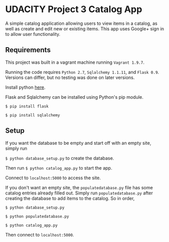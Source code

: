 # UDACITY Project 3 Catalog App

A simple catalog application allowing users to view items in a catalog, as well as create and edit new or existing items. This app uses Google+ sign in to allow user functionality. 

## Requirements

This project was built in a vagrant machine running `Vagrant 1.9.7`.

Running the code requires `Python 2.7`, `Sqlalchemy 1.1.11`, and `Flask 0.9`. Versions can differ, but no testing was done on later versions.

Install python [here](https://www.python.org/downloads/).

Flask and Sqlalchemy can be installed using Python's pip module.

```$ pip install flask```

```$ pip install sqlalchemy```

## Setup

If you want the database to be empty and start off with an empty site, simply run

```$ python database_setup.py``` to create the database.

Then run
```$ python catalog_app.py``` to start the app.

Connect to `localhost:5000` to access the site.

If you don't want an empty site, the `populatedatabase.py` file has some catalog entries already filled out. Simply run `populatedatabase.py` after creating the database to add items to the catalog. So in order,

```$ python database_setup.py```

```$ python populatedatabase.py```

```$ python catalog_app.py```

Then connect to `localhost:5000`.
